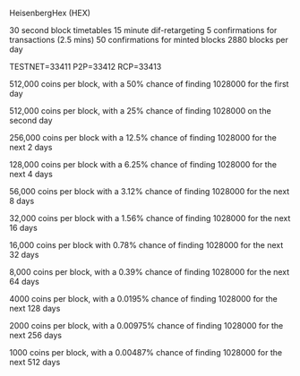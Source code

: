 HeisenbergHex (HEX)

30 second block timetables
15 minute dif-retargeting
5 confirmations for transactions (2.5 mins)
50 confirmations for minted blocks
2880 blocks per day

TESTNET=33411
P2P=33412
RCP=33413

512,000 coins per block, with a 50% chance of finding 1028000 for the first day

512,000  coins per block, with a 25% chance of finding 1028000 on the second day

256,000 coins per block with a 12.5% chance of finding 1028000 for the next 2 days

128,000 coins per block with a 6.25% chance of finding 1028000 for the next 4 days

56,000 coins per block with a 3.12% chance of finding 1028000 for the next 8 days

32,000 coins per block with a  1.56% chance of finding 1028000 for the next 16 days

16,000 coins per block with 0.78% chance of finding 1028000 for the next 32 days

8,000 coins per block, with a 0.39% chance of finding 1028000 for the next 64 days

4000 coins per block, with a 0.0195% chance of finding 1028000 for the next 128 days

2000 coins per block, with a 0.00975% chance of finding 1028000  for the next 256 days

1000 coins per block, with a 0.00487% chance of finding 1028000  for the next 512 days
